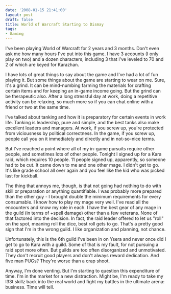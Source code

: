 ```yaml
---
date: '2008-01-15 21:41:00'
layout: post
draft: false
title: World of Warcraft Starting to Dismay
tags:
- Gaming
---
```


I've been playing World of Warcraft for 2 years and 3 months. Don't even ask me how many hours I've put into this game. I have 3 accounts (I only play on two) and a dozen characters, including 3 that I've leveled to 70 and 2 of which are keyed for Karazhan.

I have lots of great things to say about the game and I've had a lot of fun playing it. But some things about the game are starting to wear on me. Sure, it's a grind. It can be mind-numbing farming the materials for crafting certain items and for keeping an in-game income going. But the grind can be therapeutic also. After a long stressful day at work, doing a repetitive activity can be relaxing, so much more so if you can chat online with a friend or two at the same time.

I've talked about tanking and how it is preparatory for certain events in work life. Tanking is leadership, pure and simple, and the best tanks also make excellent leaders and managers. At work, if you screw up, you're protected from viciousness by political correctness. In the game, if you screw up, people call you on it immediately and directly and in not-so-nice terms.

But I've reached a point where all of my in-game pursuits require other people, and sometimes lots of other people. Tonight I signed up for a Kara raid, which requires 10 people. 11 people signed up, apparently, so someone had to be cut. It came down to me and one other mage. I didn't get to go. It's like grade school all over again and you feel like the kid who was picked last for kickball.

The thing that annoys me, though, is that not going had nothing to do with skill or preparation or anything quantifiable. I was probably more prepared than the other guy - I brought double the minimum requirements for every consumable. I know how to play my mage very well. I've read all the encounters and know my role in each. I have the best gear of any mage in the guild (in terms of +spell damage) other than a few veterans. None of that factored into the decision. In fact, the raid leader offered to let us "roll" on the spot, meaning roll the dice, best roll gets to go. That's a pretty good sign that I'm in the wrong guild. I like organization and planning, not chance.

Unfortunately, this is the 6th guild I've been in on Ysera and never once did I get to go to Kara with a guild. Some of that is my fault, for not pursuing a raid spot more often. But guilds are too often disorganized and unmotivated. They don't recruit good players and don't always reward dedication. And five man PUGs? They're worse than a crap shoot.

Anyway, I'm done venting. But I'm starting to question this expenditure of time. I'm in the market for a new distraction. Might be, I'm ready to take my l33t skillz back into the real world and fight my battles in the ultimate arena: business. Time will tell.
